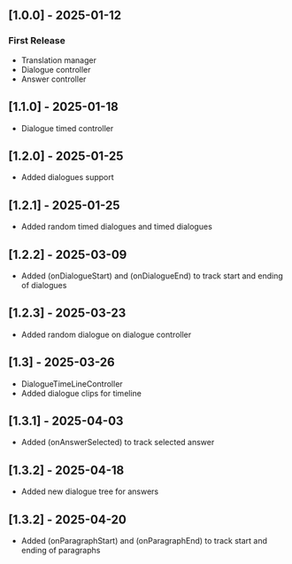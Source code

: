 ## [1.0.0] - 2025-01-12
### First Release
- Translation manager
- Dialogue controller
- Answer controller

## [1.1.0] - 2025-01-18
- Dialogue timed controller

## [1.2.0] - 2025-01-25
- Added dialogues support

## [1.2.1] - 2025-01-25
- Added random timed dialogues and timed dialogues

## [1.2.2] - 2025-03-09
- Added (onDialogueStart) and (onDialogueEnd) to track start and ending of dialogues

## [1.2.3] - 2025-03-23
- Added random dialogue on dialogue controller

## [1.3] - 2025-03-26
- DialogueTimeLineController
- Added dialogue clips for timeline

## [1.3.1] - 2025-04-03
- Added (onAnswerSelected) to track selected answer

## [1.3.2] - 2025-04-18
- Added new dialogue tree for answers

## [1.3.2] - 2025-04-20
- Added (onParagraphStart) and (onParagraphEnd) to track start and ending of paragraphs